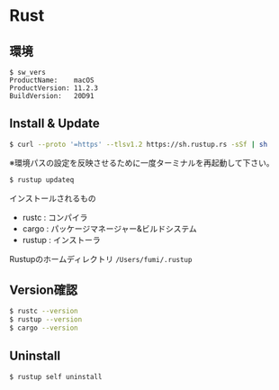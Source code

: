 # Rust

## 環境

```
$ sw_vers 
ProductName:	macOS
ProductVersion:	11.2.3
BuildVersion:	20D91
```

## Install & Update

```sh
$ curl --proto '=https' --tlsv1.2 https://sh.rustup.rs -sSf | sh
```

※環境パスの設定を反映させるために一度ターミナルを再起動して下さい。

```sh
$ rustup updateq
```

インストールされるもの
- rustc  : コンパイラ
- cargo  : パッケージマネージャー&ビルドシステム
- rustup : インストーラ 

Rustupのホームディレクトリ
`/Users/fumi/.rustup`

## Version確認

```sh
$ rustc --version
$ rustup --version
$ cargo --version
```


## Uninstall

```sh
$ rustup self uninstall
```